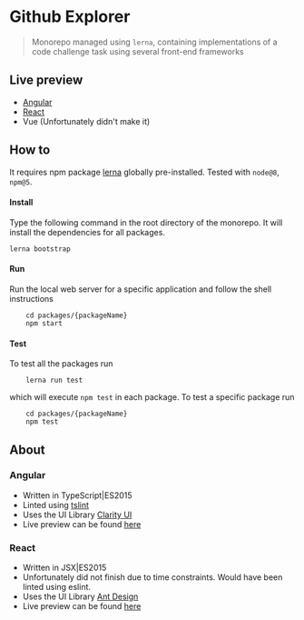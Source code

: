 # Github Explorer
> Monorepo managed using `lerna`, containing implementations of a code challenge task using several front-end frameworks

## Live preview
- [Angular](http://katrotz.space/cc/github-explorer/packages/angular/dist)
- [React](http://katrotz.space/cc/github-explorer/packages/react-app/build)
- Vue (Unfortunately didn't make it)

## How to
It requires npm package [lerna](https://lernajs.io/) globally pre-installed.
Tested with `node@8`, `npm@5`.

#### Install
Type the following command in the root directory of the monorepo.
It will install the dependencies for all packages.

```
lerna bootstrap
```

#### Run
Run the local web server for a specific application and follow the shell instructions
```
    cd packages/{packageName}
    npm start 
```

#### Test
To test all the packages run
```
    lerna run test
```
which will execute `npm test` in each package. To test a specific package run
```
    cd packages/{packageName}
    npm test 
```

## About

### Angular

- Written in TypeScript|ES2015
- Linted using [tslint](https://github.com/palantir/tslint)
- Uses the UI Library [Clarity UI](https://vmware.github.io/clarity/)
- Live preview can be found [here](http://katrotz.space/github-explorer/angular)

### React
- Written in JSX|ES2015
- Unfortunately did not finish due to time constraints. Would have been linted using eslint.
- Uses the UI Library [Ant Design](https://ant.design/index-cn)
- Live preview can be found [here](http://katrotz.space/cc/github-explorer/packages/angular/dist/repos/what)